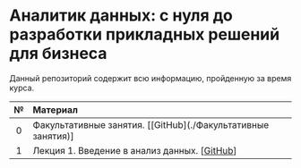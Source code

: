 # Аналитик данных: с нуля до разработки прикладных решений для бизнеса

Данный репозиторий содержит всю информацию, пройденную за время курса.

| № | Материал | 
|:------:|:----------|
| 0 |Факультативные занятия. [[GitHub](./Факультативные занятия)]  |
| 1 | Лекция 1. Введение в анализ данных. [[GitHub](./Лекции/Лекция1)] |


